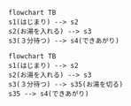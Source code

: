 ```mermaid
flowchart TB
s1(はじまり) --> s2
s2(お湯を入れる) --> s3
s3(３分待つ) --> s4(できあがり)
```

```mermaid
flowchart TB
s1(はじまり) --> s2
s2(お湯を入れる) --> s3
s3(３分待つ) --> s35(お湯を切る)
s35 --> s4(できあがり)
```
